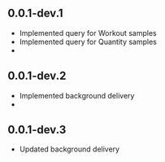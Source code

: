 ## 0.0.1-dev.1

* Implemented query for Workout samples
* Implemented query for Quantity samples
* 
## 0.0.1-dev.2

* Implemented background delivery
*
## 0.0.1-dev.3

* Updated background delivery
